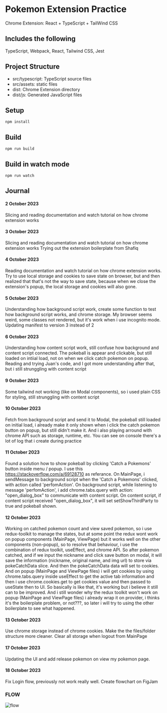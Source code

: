 # Pokemon Extension Practice

Chrome Extension: React + TypeScript + TailWind CSS

## Includes the following

TypeScript, Webpack, React, Tailwind CSS, Jest

## Project Structure

- src/typescript: TypeScript source files
- src/assets: static files
- dist: Chrome Extension directory
- dist/js: Generated JavaScript files

## Setup

```
npm install
```

## Build

```
npm run build
```

## Build in watch mode

```
npm run watch
```

## Journal

#### 2 October 2023

Slicing and reading documentation and watch tutorial on how chrome extension works

#### 3 October 2023

Slicing and reading documentation and watch tutorial on how chrome extension works
Trying out the extension boilerplate from Shafiq

#### 4 October 2023

Reading documentation and watch tutorial on how chrome extension works.
Try to use local storage and cookies to save state on browser, but and then realized that that's not the way to save state, because when we close the extension's popup, the local storage and cookies will also gone.

#### 5 October 2023

Understanding how background script work, create some function to test how background script works, and chrome storage.
My browser seems weird, some classes not rendered, but it's work when i use incognito mode.
Updating manifest to version 3 instead of 2

#### 6 October 2023

Understanding how content script work, still confuse how background and content script connected.
The pokeball is appear and clickable, but still loaded on intiial load, not on when we click catch pokemon on popup.
Reading and trying Juan's code, and I got more understanding after that, but i still strunggling with content script

#### 9 October 2023

Some tailwind not working (like on Modal components), so i used plain CSS for styling, still strunggling with content script

#### 10 October 2023

Fetch from background script and send it to Modal, the pokeball still loaded on initial load, i already make it only shown when i click the catch pokemon button on popup, but still didn't make it. And i also playing arround with chrome API such as storage, runtime, etc. You can see on console there's a lot of log that i create during practice

#### 11 October 2023

Found a solution how to show pokeball by clicking 'Catch a Pokemons' button inside menu / popup. I use this https://stackoverflow.com/a/69128710 as referance. On MainPage, i sendMessage to background script when the 'Catch a Pokemons' clicked, with action called 'perfomAction'. On background script, while listening to message 'perfomAction', i add chrome.tabs.query with action: "open_dialog_box" to communicate with content script. On content script, if content script received "open_dialog_box", it will set setShowThirdParty to true and pokeball shown.

#### 12 October 2023

Working on catched pokemon count and view saved pokemon, so i use redux-toolkit to manage the states, but at some point the redux wont work on popup components (MainPage, ViewPage) but it works well on the other components (non-popup), so to resolve that behaviour, i use the combination of redux toolkit, useEffect, and chrome API. So after pokemon catched, and if we input the nickname and click save button on modal, it will save the information (nickname, original name, and img url) to store via pokeCatchData slice. And then the pokeCatchData data will set to cookies. And on popup (MainPage and ViewPage files) i will get cookies by using chrome.tabs.query inside useEffect to get the active tab information and then i use chrome.cookies.get to get cookies value and then passed to useState then to UI. So basically is like that, it's working but i believe it still can to be improved.
And i still wonder why the redux toolkit won't work on popup (MainPage and ViewPage files) i already wrap it on provider, i thinks it's the boilerplate problem, or not???, so later i will try to using the other boilerplate to see what happened.

#### 13 October 2023

Use chrome storage instead of chrome cookies. Make the the files/folder structure more cleaner. Clear all storage when logout from MainPage

#### 17 October 2023

Updating the UI and add release pokemon on view my pokemon page.

#### 18 October 2023

Fix Login flow, previously not work really well. Create flowchart on FigJam

### FLOW

![flow](https://i.imgur.com/BHli3YM.png)
